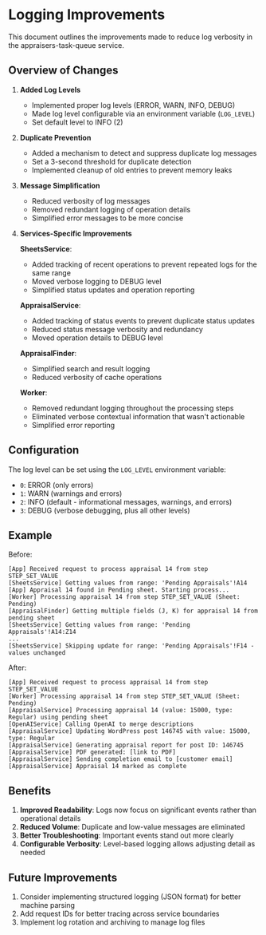 # Logging Improvements

This document outlines the improvements made to reduce log verbosity in the appraisers-task-queue service.

## Overview of Changes

1. **Added Log Levels**
   - Implemented proper log levels (ERROR, WARN, INFO, DEBUG)
   - Made log level configurable via an environment variable (`LOG_LEVEL`)
   - Set default level to INFO (2)

2. **Duplicate Prevention**
   - Added a mechanism to detect and suppress duplicate log messages
   - Set a 3-second threshold for duplicate detection
   - Implemented cleanup of old entries to prevent memory leaks

3. **Message Simplification**
   - Reduced verbosity of log messages
   - Removed redundant logging of operation details
   - Simplified error messages to be more concise

4. **Services-Specific Improvements**

   **SheetsService**:
   - Added tracking of recent operations to prevent repeated logs for the same range
   - Moved verbose logging to DEBUG level
   - Simplified status updates and operation reporting

   **AppraisalService**:
   - Added tracking of status events to prevent duplicate status updates
   - Reduced status message verbosity and redundancy
   - Moved operation details to DEBUG level

   **AppraisalFinder**:
   - Simplified search and result logging
   - Reduced verbosity of cache operations

   **Worker**:
   - Removed redundant logging throughout the processing steps
   - Eliminated verbose contextual information that wasn't actionable
   - Simplified error reporting

## Configuration

The log level can be set using the `LOG_LEVEL` environment variable:
- `0`: ERROR (only errors)
- `1`: WARN (warnings and errors)
- `2`: INFO (default - informational messages, warnings, and errors)
- `3`: DEBUG (verbose debugging, plus all other levels)

## Example

Before:
```
[App] Received request to process appraisal 14 from step STEP_SET_VALUE
[SheetsService] Getting values from range: 'Pending Appraisals'!A14
[App] Appraisal 14 found in Pending sheet. Starting process...
[Worker] Processing appraisal 14 from step STEP_SET_VALUE (Sheet: Pending)
[AppraisalFinder] Getting multiple fields (J, K) for appraisal 14 from pending sheet
[SheetsService] Getting values from range: 'Pending Appraisals'!A14:Z14
...
[SheetsService] Skipping update for range: 'Pending Appraisals'!F14 - values unchanged
```

After:
```
[App] Received request to process appraisal 14 from step STEP_SET_VALUE
[Worker] Processing appraisal 14 from step STEP_SET_VALUE (Sheet: Pending)
[AppraisalService] Processing appraisal 14 (value: 15000, type: Regular) using pending sheet
[OpenAIService] Calling OpenAI to merge descriptions
[AppraisalService] Updating WordPress post 146745 with value: 15000, type: Regular
[AppraisalService] Generating appraisal report for post ID: 146745
[AppraisalService] PDF generated: [link to PDF]
[AppraisalService] Sending completion email to [customer email]
[AppraisalService] Appraisal 14 marked as complete
```

## Benefits

1. **Improved Readability**: Logs now focus on significant events rather than operational details
2. **Reduced Volume**: Duplicate and low-value messages are eliminated
3. **Better Troubleshooting**: Important events stand out more clearly
4. **Configurable Verbosity**: Level-based logging allows adjusting detail as needed

## Future Improvements

1. Consider implementing structured logging (JSON format) for better machine parsing
2. Add request IDs for better tracing across service boundaries
3. Implement log rotation and archiving to manage log files 